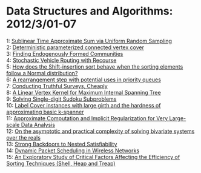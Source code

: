 # Data Structures and Algorithms: 2012/3/01-07  
1: [Sublinear Time Approximate Sum via Uniform Random Sampling](https://doi.org/10.48550/arXiv.1202.6598)  
2: [Deterministic parameterized connected vertex cover](https://doi.org/10.48550/arXiv.1202.6642)  
3: [Finding Endogenously Formed Communities](https://doi.org/10.48550/arXiv.1201.4899)  
4: [Stochastic Vehicle Routing with Recourse](https://doi.org/10.48550/arXiv.1202.5797)  
5: [How does the Shift-insertion sort behave when the sorting elements  follow a Normal distribution?](https://doi.org/10.48550/arXiv.1203.0120)  
6: [A rearrangement step with potential uses in priority queues](https://doi.org/10.48550/arXiv.1203.0259)  
7: [Conducting Truthful Surveys, Cheaply](https://doi.org/10.48550/arXiv.1203.0353)  
8: [A Linear Vertex Kernel for Maximum Internal Spanning Tree](https://doi.org/10.48550/arXiv.0907.3208)  
9: [Solving Single-digit Sudoku Subproblems](https://doi.org/10.48550/arXiv.1202.5074)  
10: [Label Cover instances with large girth and the hardness of approximating  basic k-spanner](https://doi.org/10.48550/arXiv.1203.0224)  
11: [Approximate Computation and Implicit Regularization for Very Large-scale  Data Analysis](https://doi.org/10.48550/arXiv.1203.0786)  
12: [On the asymptotic and practical complexity of solving bivariate systems  over the reals](https://doi.org/10.48550/arXiv.1203.1017)  
13: [Strong Backdoors to Nested Satisfiability](https://doi.org/10.48550/arXiv.1202.4331)  
14: [Dynamic Packet Scheduling in Wireless Networks](https://doi.org/10.48550/arXiv.1203.1226)  
15: [An Exploratory Study of Critical Factors Affecting the Efficiency of  Sorting Techniques (Shell, Heap and Treap)](https://doi.org/10.48550/arXiv.1203.1250)  